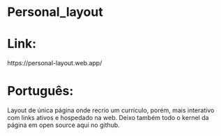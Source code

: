 # Personal_layout
 <h1>Link:</h1>
https://personal-layout.web.app/
 <h1>Português:</h1>
 <div>Layout de única página onde recrio um currículo, porém, mais interativo com links ativos e hospedado na web. Deixo também todo o kernel da página em open source aqui no github.</div>
